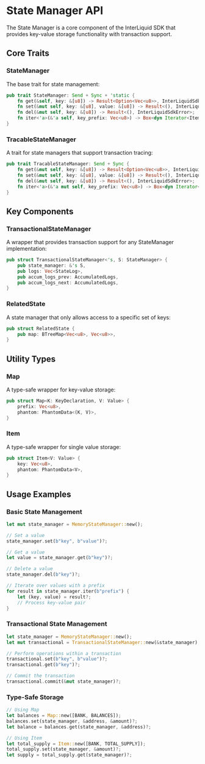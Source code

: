 # State Manager API

The State Manager is a core component of the InterLiquid SDK that provides key-value storage functionality with transaction support.

## Core Traits

### StateManager

The base trait for state management:

```rust
pub trait StateManager: Send + Sync + 'static {
    fn get(&self, key: &[u8]) -> Result<Option<Vec<u8>>, InterLiquidSdkError>;
    fn set(&mut self, key: &[u8], value: &[u8]) -> Result<(), InterLiquidSdkError>;
    fn del(&mut self, key: &[u8]) -> Result<(), InterLiquidSdkError>;
    fn iter<'a>(&'a self, key_prefix: Vec<u8>) -> Box<dyn Iterator<Item = Result<(Vec<u8>, Vec<u8>), InterLiquidSdkError>> + 'a>;
}
```

### TracableStateManager

A trait for state managers that support transaction tracing:

```rust
pub trait TracableStateManager: Send + Sync {
    fn get(&mut self, key: &[u8]) -> Result<Option<Vec<u8>>, InterLiquidSdkError>;
    fn set(&mut self, key: &[u8], value: &[u8]) -> Result<(), InterLiquidSdkError>;
    fn del(&mut self, key: &[u8]) -> Result<(), InterLiquidSdkError>;
    fn iter<'a>(&'a mut self, key_prefix: Vec<u8>) -> Box<dyn Iterator<Item = Result<(Vec<u8>, Vec<u8>), InterLiquidSdkError>> + 'a>;
}
```

## Key Components

### TransactionalStateManager

A wrapper that provides transaction support for any StateManager implementation:

```rust
pub struct TransactionalStateManager<'s, S: StateManager> {
    pub state_manager: &'s S,
    pub logs: Vec<StateLog>,
    pub accum_logs_prev: AccumulatedLogs,
    pub accum_logs_next: AccumulatedLogs,
}
```

### RelatedState

A state manager that only allows access to a specific set of keys:

```rust
pub struct RelatedState {
    pub map: BTreeMap<Vec<u8>, Vec<u8>>,
}
```

## Utility Types

### Map

A type-safe wrapper for key-value storage:

```rust
pub struct Map<K: KeyDeclaration, V: Value> {
    prefix: Vec<u8>,
    phantom: PhantomData<(K, V)>,
}
```

### Item

A type-safe wrapper for single value storage:

```rust
pub struct Item<V: Value> {
    key: Vec<u8>,
    phantom: PhantomData<V>,
}
```

## Usage Examples

### Basic State Management

```rust
let mut state_manager = MemoryStateManager::new();

// Set a value
state_manager.set(b"key", b"value")?;

// Get a value
let value = state_manager.get(b"key")?;

// Delete a value
state_manager.del(b"key")?;

// Iterate over values with a prefix
for result in state_manager.iter(b"prefix") {
    let (key, value) = result?;
    // Process key-value pair
}
```

### Transactional State Management

```rust
let state_manager = MemoryStateManager::new();
let mut transactional = TransactionalStateManager::new(&state_manager);

// Perform operations within a transaction
transactional.set(b"key", b"value")?;
transactional.get(b"key")?;

// Commit the transaction
transactional.commit(&mut state_manager)?;
```

### Type-Safe Storage

```rust
// Using Map
let balances = Map::new([BANK, BALANCES]);
balances.set(state_manager, &address, &amount)?;
let balance = balances.get(state_manager, &address)?;

// Using Item
let total_supply = Item::new([BANK, TOTAL_SUPPLY]);
total_supply.set(state_manager, &amount)?;
let supply = total_supply.get(state_manager)?;
``` 